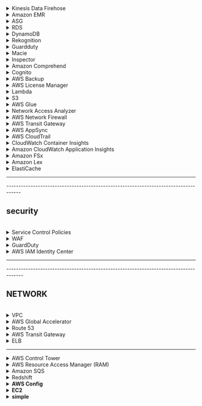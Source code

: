 <details>
<summary>Kinesis Data Firehose</summary>
<br>
Amazon Kinesis Data Firehose is the easiest way to reliably load streaming data into data lakes, data stores, and analytics tools. It can capture, transform, and load streaming data into Amazon S3, Amazon Redshift, Amazon Elasticsearch Service, and Splunk, enabling near real-time analytics with existing business intelligence tools and dashboards you’re already using today. It is a fully managed service that automatically scales to match the throughput of your data and requires no ongoing administration.
</details>

<details>
<summary>Amazon EMR</summary>
<br>
Amazon EMR is the industry-leading cloud big data platform for processing vast amounts of data using open source tools such as Apache Spark, Apache Hive, Apache HBase, Apache Flink, Apache Hudi, and Presto. With EMR you can run Petabyte-scale analysis at less than half of the cost of traditional on-premises solutions and over 3x faster than standard Apache Spark. Amazon EMR uses Hadoop, an open-source framework, to distribute your data and processing across a resizable cluster of Amazon EC2 instances.
<br>
Additionally, you can use Amazon EMR to transform and move large amounts of data into and out of other AWS data stores and databases such as Amazon Simple Storage Service (Amazon S3) and Amazon DynamoDB.

</details>

<details>
<summary>ASG</summary>
<br>
 <b>cooldown period</b>
 - It ensures that the Auto Scaling group does not launch or terminate additional EC2 instances before the previous scaling activity takes effect.
 - Its default value is 300 seconds.
 
 
 
 <details>
 <summary>(ASG) is not terminating an unhealthy Amazon EC2 instance</summary>
 <br>
  The health check grace period for the instance has not expired <br>
  The instance maybe in Impaired status - Amazon EC2 Auto Scaling does not immediately terminate instances with an Impaired status.<br>
  The instance has failed the ELB health check status - By default, Amazon EC2 Auto Scaling doesn't use the results of ELB health checks to determine an instance's health status when the group's health check configuration is set to EC2.<br>
<br>You are billed for instances as soon as they are launched, including the time that they are not yet in service.
<br>
 </details>
</details>

<details>
<summary>RDS</summary>
<br>
RDS db instance, running as a multi-AZ deployment - performs synchronous data replication
<br>
RDS custom (for Oracle) - you can customize your database and OS - access instance (ssh/ssm) 
<br>
<b>Aurora native function</b>
You can invoke an AWS Lambda function from an Amazon Aurora MySQL-Compatible Edition DB cluster with a native function or a stored procedure. This approach can be useful when you want to integrate your database running on Aurora MySQL with other AWS services. For example, you might want to capture data changes whenever a row in a table is modified in your database.
<br>
Q:  ensure that the database can automatically failover to an RDS instance to continue operating in the event of failure. The architecture should also be as highly available as possible.
<br>
You can run an Amazon RDS DB instance in several AZs with Multi-AZ deployment. Amazon automatically provisions and maintains a secondary standby DB instance in a different AZ. Your primary DB instance is synchronously replicated across AZs to the secondary instance to provide data redundancy, failover support, eliminate I/O freezes, and minimize latency spikes during systems backup.

</details>

<details>
<summary>DynamoDB</summary>
<br>
Q: You have to design a solution to detect new entries in the DynamoDB table then automatically trigger a Lambda function to run some tests to verify the processed data.
<br>
enabling DynamoDB Streams to capture table activity and automatically trigger the Lambda function
</details>


<details>
<summary>Rekognition</summary>
makes it easy to add image and video analysis to your applications <br>
you can identify objects, people, text, scenes, and activities in images and videos, as well as detect any inappropriate content. Amazon Rekognition also provides highly accurate facial analysis and facial search capabilities that you can use to detect, analyze, and compare faces for a wide variety of user verification, people counting
<br>
</details>
<details>
<summary>Guardduty</summary>
 <a href='https://aws.amazon.com/guardduty/'>https://aws.amazon.com/guardduty/</a><br>
Amazon GuardDuty is a threat detection service that continuously monitors your AWS accounts and workloads for malicious activity and delivers detailed
<br>
Amazon GuardDuty offers threat detection that enables you to continuously monitor and protect your AWS accounts, workloads, and data stored in Amazon S3. GuardDuty analyzes continuous streams of meta-data generated from your account and network activity found in AWS CloudTrail Events, Amazon VPC Flow Logs, and DNS Logs.
</details>

<details>
<summary>Macie</summary>
Macie is a data security service that uses machine learning (ML) and pattern matching to discover and help protect your sensitive data.
<br>
</details>

<details>
<summary>Inspector</summary>
 <a href='https://aws.amazon.com/inspector/'>https://aws.amazon.com/inspector/</a><br>
Amazon Inspector is an automated vulnerability management service that continually scans AWS workloads for software vulnerabilities and unintended network exposure.
<br>
 Amazon Inspector security assessments help you check for unintended network accessibility of your Amazon EC2 instances and for vulnerabilities on those EC2 instances. Amazon Inspector assessments are offered to you as pre-defined rules packages mapped to common security best practices and vulnerability definitions.
</details>

<details>
<summary>Amazon Comprehend</summary>
<br>
is a natural language processing (NLP) service that uses machine learning to find meaning and insights in text.
<br>
You can use Amazon Comprehend to determine the sentiment of a document. For example, you can use sentiment analysis to determine the sentiments of comments on a blog posting or a transcribed call to determine if your users loved or hated your content. You can determine sentiment for documents in any of the primary languages supported by Amazon Comprehend. All documents in one job must be in the same language.
</details>

<details>
<summary>Cognito</summary>
<br>
 Cognito is just a service for user authentication and authorization
</details>

<details>
<summary>AWS Backup </summary>
<br>
 is a centralized backup service that makes it easy and cost-effective for you to backup your application data across AWS services in the AWS
<br>
WS Backup makes protecting your AWS storage volumes, databases, and file systems simple by providing a central place where you can configure and audit the AWS resources you want to backup, automate backup scheduling, set retention policies, and monitor all recent backup and restore activity.
<br>A company needs to use Amazon Aurora as the Amazon RDS database engine of their web application. The Solutions Architect has been instructed to implement a 90-day backup retention policy
</details>

<details>
<summary>AWS License Manager</summary>
<br>
is a service that makes it easier for you to manage your software licenses from software vendors (for example, Microsoft, SAP, Oracle, and IBM) centrally across AWS and your on-premises environments. 
</details>

<details>
<summary>Lambda</summary>
<br>
Lambda@Edge is a feature of Amazon CloudFront that lets you run code closer to users of your application, which improves performance and reduces latency. With Lambda@Edge, you don't have to provision or manage infrastructure in multiple locations around the world. You pay only for the compute time you consume 
</details>

<details>
<summary>S3</summary>
<br>
lifecycle policies 
<br>
Objects must be stored for at least 30 days in the current storage class before you can transition them to <b>STANDARD_IA or ONEZONE_IA</b>
<br>
This limitation does not apply to <b>INTELLIGENT_TIERING, GLACIER, and DEEP_ARCHIVE</b> storage class
<br>
 <b>Glacier Select</b> is incorrect because this is not a storage service. It is primarily used to run queries directly on data stored in Amazon Glacier, retrieving only the data you need out of your archives to use for analytics.
 
 <br><br>
When you configure your bucket as a static website, the website is available at the AWS Region-specific website endpoint of the bucket.
Depending on your Region, your Amazon S3 website endpoints follow one of these two formats.
 
- s3-website dash (-) Region ‐ http://bucket-name.s3-website.Region.amazonaws.com
- s3-website dot (.) Region ‐ http://bucket-name.s3-website-Region.amazonaws.com
 
 <br>
<b>Amazon S3 access points</b> simplify data access for any AWS service or customer application that stores data in S3. Access points are named network endpoints that are attached to buckets that you can use to perform S3 object operations, such as GetObject and PutObject.<br>
You can configure any access point to accept requests only from a virtual private cloud (VPC) to restrict Amazon S3 data access to a private network. You can also configure custom block public access settings for each access point.
 <br><br>
 Amazon S3 Transfer Acceleration can speed up content transfers to and from Amazon S3 by as much as 50-500% for long-distance transfer of larger objects. 
<br>
<br>
<b>S3 logs:</b>
- Amazon S3 is integrated with AWS CloudTrail, a service that provides a record of actions taken by a user, role, or an AWS service in Amazon S3. CloudTrail captures a subset of API calls for Amazon S3 as events, including calls from the Amazon S3 console and code calls to the Amazon S3 APIs.
<br> AWS CloudTrail logs provide a record of actions taken by a user, role, or an AWS service in Amazon S3
- Amazon S3 server access logs provide detailed records for the requests that are made to an S3 bucket.

<hr>
questions:
<br>
How can Amazon S3 invoke actions based on file activity within a bucket?
- Amazon S3 Event Notifications
<br>
<b>CORS Configure the cross-origin resource sharing</b> will only allow objects from one domain (travel.cebu.com) to be loaded and accessible to a different domain (palawan.com). 
<br>
</details>



<details>
<summary>AWS Glue</summary>
<br>
It is a fully managed extract, transform, and load (ETL) service that makes it easy for customers to prepare and load their data for analytics.
</details>

<details>
<summary>Network Access Analyzer</summary>
<br>
Network Access Analyzer is a feature of VPC that reports on unintended access to your AWS resources based on the security and compliance that you set.
<br>This service is not capable of performing deep packet inspection on traffic entering or leaving your VPC, unlike AWS Network Firewall.
</details>

<details>
<summary>AWS Network Firewall</summary>
<br>
AWS Network Firewall is a stateful, managed, network firewall, and intrusion detection and prevention service for your virtual private cloud (VPC). 
<br>With Network Firewall, you can filter traffic at the perimeter of your VPC. This includes traffic going to and coming from an internet gateway, NAT gateway, or over VPN or AWS Direct Connect.
<br>
You can use Network Firewall to monitor and protect your Amazon VPC traffic in a number of ways, including the following:

- Pass traffic through only from known AWS service domains or IP address endpoints, such as Amazon S3.
- Use custom lists of known bad domains to limit the types of domain names that your applications can access.
- Perform deep packet inspection on traffic entering or leaving your VPC.
- Use stateful protocol detection to filter protocols like HTTPS, independent of the port used.
</details>

<details>
<summary>AWS Transit Gateway</summary>
<br>
With AWS Transit Gateway, you can simplify the connectivity between multiple VPCs and also connect to any VPC attached to AWS Transit Gateway with a single VPN connection.<br>
AWS Transit Gateway also enables you to scale the IPsec VPN throughput with equal-cost multi-path (ECMP) routing support over multiple VPN tunnels. A single VPN tunnel still has a maximum throughput of 1.25 Gbps. If you establish multiple VPN tunnels to an ECMP-enabled transit gateway, it can scale beyond the default limit of 1.25 Gbps.

![alt text](folder1/transitGW.png)
</details>

<details>
<summary>AWS AppSync</summary>
<br>
AWS AppSync is a serverless GraphQL and Pub/Sub API service that simplifies building modern web and mobile applications. It provides a robust, scalable GraphQL interface for application developers to combine data from multiple sources, including Amazon DynamoDB, AWS Lambda, and HTTP APIs.
</details>

<details>
<summary>AWS CloudTrail</summary>
<br>
CloudTrail is primarily used to monitor and record the account activity across your AWS resources and not your web applications. You cannot use CloudTrail to capture the detailed information of all HTTP requests that go through your public-facing Application Load Balancer (ALB). CloudTrail can only track the resource changes made to your ALB, but not the actual IP traffic that goes through it.
</details>

<details>
<summary>CloudWatch Container Insights</summary>
<br>
 The primary function of CloudWatch Container Insights is to collect, aggregate, and summarize metrics and logs from your containerized applications and microservices.
</details>

<details>
<summary>Amazon CloudWatch Application Insights</summary>
<br>
Amazon CloudWatch Application Insights facilitates observability for your applications and underlying AWS resources. It helps you set up the best monitors for your application resources to continuously analyze data for signs of problems with your applications. Application Insights, which is powered by SageMaker and other AWS technologies, provides automated dashboards that show potential problems with monitored applications, which help you to quickly isolate ongoing issues with your applications and infrastructure. 
</details>

<details>
<summary>Amazon FSx </summary>
<br>
Amazon FSx is a fully managed third-party file system solution. It uses SSD storage to provide fast performance with low latency.
<details>
<summary>Amazon FSx for Lustre</summary>
<br>
Amazon FSx for Lustre provides a high-performance file system optimized for fast processing of workloads such as machine learning, high performance computing (HPC), video processing, financial modeling, and electronic design automation (EDA). These workloads commonly require data to be presented via a fast and scalable file system interface and typically have data sets stored on long-term data stores like Amazon S3.
<br>
With Amazon FSx, you can launch and run a file system that provides sub-millisecond access to your data and allows you to read and write data at speeds of up to hundreds of gigabytes per second of throughput and millions of IOPS.
<br>
</details>

<details>
<summary>Amazon FSx for Windows File Server</summary>
<br>
</details>
A fully managed native Microsoft Windows file system with full support for the SMB protocol, Windows NTFS, and Microsoft Active Directory (AD) integration.

</details>

<details>
<summary>Amazon Lex</summary>
<br>
 A service that can help you build conversational interfaces using voice and text.
 <br>
 Amazon Lex enables you to build applications using a speech or text interface powered by the same technology that powers Amazon Alexa. Amazon Lex provides the deep functionality and flexibility of natural language understanding (NLU) and automatic speech recognition (ASR), so you can build highly engaging user experiences with lifelike conversational interactions and create new categories of products.
</details>

<details>
<summary>ElastiCache</summary>
<br>
<details>
<summary>ElastiCache for Redis</summary>
<br>
Redis, which stands for Remote Dictionary Server, is a fast, open-source, in-memory key-value data store for use as a database, cache, message broker, and queue. Redis now delivers sub-millisecond response times enabling millions of requests per second for real-time applications in Gaming, Ad-Tech, Financial Services, Healthcare, and IoT. Redis is a popular choice for caching, session management, gaming, leaderboards, real-time analytics, geospatial, ride-hailing, chat/messaging, media streaming, and pub/sub apps.
</details>

<details>
<summary>ElastiCache for Memcached</summary>
<br>
Memcached, a high-performance distributed memory cache service, is designed for simplicity while Redis offers a rich set of features that make it effective for a wide range of use cases. Memcached does not offer support for geospatial data.
only one feature Memcached is better then Redis - it has multithreaded architecture
</details>
</details>

<hr>------------------------------------------------------------------------------------
<h2><b>security</b></h2>
<br>
<details>
<summary> Service Control Policies</summary>
<br>
An AWS Organization is using Service Control Policies (SCP) for central control over the maximum available permissions for all accounts in their organization. 
<br>

- SCPs do not affect service-linked role
- If user or role has an IAM permission policy that grants access to an action that is either not allowed or explicitly denied by the applicable SCPs, the user or role can't perform that action 
 - SCPs affect all users and roles in attached accounts, including the root user
</details>

<details>
<summary>WAF</summary>
<br>web application firewall that helps protect your web applications or APIs against common web exploits that may affect availability, compromise security, or consume excessive resources. AWS WAF gives you control over how traffic reaches your applications by enabling you to create security rules that block common attack patterns, such as SQL injection or cross-site scripting, and rules that filter out specific traffic patterns you define.
</details>


<details>
<summary>GuardDuty</summary>
<br>
Amazon GuardDuty can generate findings based on suspicious activities such as requests coming from known malicious IP addresses, changing of bucket policies/ACLs to expose an S3 bucket publicly, or suspicious API call patterns that attempt to discover misconfigured bucket permissions.
</details>

<details>
<summary>AWS IAM Identity Center </summary>
<br>
AWS IAM Identity Center (successor to AWS Single Sign-On) provides single sign-on access for all of your AWS accounts and cloud applications. It connects with Microsoft Active Directory through AWS Directory Service to allow users in that directory to sign in to a personalized AWS access portal using their existing Active Directory user names and passwords. From the AWS access portal, users have access to all the AWS accounts and cloud applications that they have permission for.
</details>

<hr>-------------------------------------------------------------------------------------

<h2><b>NETWORK</b></h2>
<br>
<details>
<summary> VPC</summary>
<br>
An AWS Organization is using Service Control Policies (SCP) for central control over the maximum available permissions for all accounts in their organization. 
<br>

When using VPC Endpoints, what are the only two AWS services that have a Gateway Endpoint available?
- Amazon S3 and DynamoDB These two services have a VPC Gateway Endpoint (remember it), all the other ones have an Interface endpoint (powered by Private Link - means a private IP).

- <b>Gateway endpoint</b> is a type of VPC endpoint that provides reliable connectivity to Amazon S3 and DynamoDB without requiring an internet gateway or a NAT device for your VPC. Instances in your VPC do not require public IP addresses to communicate with resources in the service.
<br>When you create a Gateway endpoint, you can attach an <b>endpoint policy</b> that controls access to the service to which you are connecting. You can modify the endpoint policy attached to your endpoint and add or remove the route tables used by the endpoint. An endpoint policy does not override or replace IAM user policies or service-specific policies (such as S3 bucket policies). It is a separate policy for controlling access from the endpoint to the specified service.


</details>

<details>
<summary>AWS Global Accelerator</summary>
<br>

AWS Global Accelerator is a network layer service that directs traffic to optimal endpoints over the AWS global network, this improves the availability and performance of your internet applications. It provides two static anycast IP addresses that act as a fixed entry point to your application endpoints in a single or multiple AWS Regions, such as your Application Load Balancers, Network Load Balancers, Elastic IP addresses or Amazon EC2 instances, in a single or in multiple AWS regions.
<br>
AWS Global Accelerator uses endpoint weights to determine the proportion of traffic that is directed to endpoints in an endpoint group, and traffic dials to control the percentage of traffic that is directed to an endpoint group (an AWS region where your application is deployed).
<br>
With AWS Global Accelerator, you can shift traffic gradually or all at once between the blue and the green environment and vice-versa without being subject to DNS caching on client devices and internet resolvers, traffic dials and endpoint weights changes are effective within seconds.
<br>
WS Global Accelerator always routes user traffic to the optimal endpoint based on performance, reacting instantly to changes in application health, your user’s location, and policies that you configure. Global Accelerator is a good fit for non-HTTP use cases, such as gaming (UDP), IoT (MQTT), or Voice over IP. 
</details>

<details>
<summary>Route 53</summary>
<br>
You can use Route 53 to perform three main functions in any combination: domain registration, DNS routing, and health checking.

- Geoproximity Routing - route traffic to your resources based on the geographic location of your users and your resources.
- Geolocation Routing - lets you choose the resources that serve your traffic based on the geographic location of your users, meaning the location that DNS queries originate from.
</details>
 
 
<details>
<summary>AWS Transit Gateway</summary>
<br>
is a service that enables customers to connect their Amazon Virtual Private Clouds (VPCs) and their on-premises networks to a single gateway.
 <br><br>
 Today, you can connect pairs of Amazon VPCs using peering. However, managing point-to-point connectivity across many Amazon VPCs without the ability to centrally manage the connectivity policies can be operationally costly and cumbersome. For on-premises connectivity, you need to attach your AWS VPN to each individual Amazon VPC. This solution can be time-consuming to build and hard to manage when the number of VPCs grows into the hundreds.
<br>
With AWS Transit Gateway, you only have to create and manage a single connection from the central gateway to each Amazon VPC, on-premises data center, or remote office across your network. Transit Gateway acts as a hub that controls how traffic is routed among all the connected networks which act like spokes. This hub and spoke model significantly simplifies management and reduces operational costs because each network only has to connect to the Transit Gateway and not to every other network. Any new VPC is simply connected to the Transit Gateway and is then automatically available to every other network that is connected to the Transit Gateway. This ease of connectivity makes it easy to scale your network as you grow.
 <br>
 It acts as a Regional virtual router for traffic flowing between your virtual private clouds (VPC) and VPN connections. A transit gateway scales elastically based on the volume of network traffic. Routing through a transit gateway operates at layer 3, where the packets are sent to a specific next-hop attachment, based on their destination IP addresses.

A transit gateway attachment is both a source and a destination of packets. You can attach the following resources to your transit gateway:

- One or more VPCs
- One or more VPN connections
- One or more AWS Direct Connect gateways
- One or more transit gateway peering connections

If you attach a transit gateway peering connection, the transit gateway must be in a different Region.
</details>

<details>
<summary>ELB</summary>
<a href = 'https://tutorialsdojo.com/aws-elastic-load-balancing-elb/'> aws-elastic-load-balancing-elb</a>
<br> 
Network Load Balancer (NLB) - you can use the Bring Your Own IP (BYOIP) feature to use the trusted IPs as Elastic IP addresses (EIP) to a Network Load Balancer (NLB).

<br>
Application Load Balancer -  you can't assign an Elastic IP address to an Application Load Balancer. 
</details>

<hr>


<details>
<summary>AWS Control Tower</summary>
<br>
AWS Control Tower simply offers the easiest way to set up and govern a new, secure, multi-account AWS environment. This is not the most suitable service to use to securely share your resources across AWS accounts or within your Organization. You have to use AWS Resources Access Manager (RAM) instead.
<br>
</details>

<details>
<summary>AWS Resource Access Manager (RAM)</summary>
<br>
is a service that enables you to easily and securely share AWS resources with any AWS account or within your AWS Organization. You can share AWS Transit Gateways, Subnets, AWS License Manager configurations, and Amazon Route 53 Resolver rules resources with RAM.
</details>

<details>
<summary> Amazon SQS</summary>
<br>
you can configure the message retention period to a value from 1 minute to 14 days. The default is 4 days. Once the message retention limit is reached, your messages are automatically deleted.
<br>
 A single Amazon SQS message queue can contain an unlimited number of messages. However, there is a 120,000 limit for the number of inflight messages for a standard queue and 20,000 for a FIFO queue. Messages are inflight after they have been received from the queue by a consuming component, but have not yet been deleted from the queue.

 - <b>retention period in Amazon SQS </b> simply specifies if the Amazon SQS should delete the messages that have been in a queue for a certain period of time.
 - <b>visibility timeout of SQS</b> https://docs.aws.amazon.com/AWSSimpleQueueService/latest/SQSDeveloperGuide/sqs-visibility-timeout.html
 
 <br>
 Amazon SWF  https://tutorialsdojo.com/amazon-simple-workflow-amazon-swf/
 
 
</details>

<details>
<summary>Redshift</summary>
<br>
<b><Redshift Spectrum</b>
Amazon Redshift also includes Redshift Spectrum, allowing you to directly run SQL queries against exabytes of unstructured data in Amazon S3. No loading or transformation is required, and you can use open data formats, including Avro, CSV, Grok, ORC, Parquet, RCFile, RegexSerDe, SequenceFile, TextFile, and TSV. Redshift Spectrum automatically scales query compute capacity based on the data being retrieved, so queries against Amazon S3 run fast, regardless of data set size.
</details>

<details>
<summary>AWS Config</summary>
<br>
AWS Config uses to evaluate whether your AWS resources comply with common best practices. You can leverage an AWS Config managed rule to check if any ACM certificates in your account are marked for expiration within the specified number of days.
</details>

<details>
<summary>EC2</summary>
<br>
<b>Dedicated Hosts</b> - is a physical server with EC2 instance capacity fully dedicated to your use. Dedicated Hosts allow you to use your existing software licenses on EC2 instances.
<br><b>Dedicated Instances</b> - Dedicated Instances that belong to different AWS accounts are physically isolated at a hardware level, even if those accounts are linked to a single-payer account. However, Dedicated Instances may share hardware with other instances from the same AWS account that are not Dedicated Instances.
<br> - cheeper then dedic hosts, you can't use your licenses 
</details>

<details>
<summary>simple</summary>
<br> count = 39
</details>

